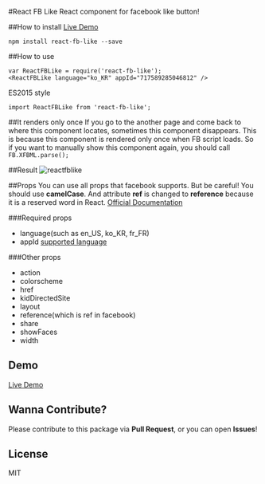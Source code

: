 #React FB Like
React component for facebook like button!

##How to install
[Live Demo](https://zerocho.herokuapp.com/portfolio/ReactFBLike)

```
npm install react-fb-like --save
```

##How to use
```
var ReactFBLike = require('react-fb-like');
<ReactFBLike language="ko_KR" appId="717589285046812" />
```

ES2015 style
```
import ReactFBLike from 'react-fb-like';
```

##It renders only once
If you go to the another page and come back to where this component locates, sometimes this component disappears.
This is because this component is rendered only once when FB script loads.
So if you want to manually show this component again, you should call `FB.XFBML.parse();`

##Result
![reactfblike](https://cloud.githubusercontent.com/assets/10962668/16993907/47b99278-4ee0-11e6-8f58-ef4442acf263.png)

##Props
You can use all props that facebook supports. But be careful! You should use **camelCase**. And attribute **ref** is changed to **reference** because it is a reserved word in React.
[Official Documentation](https://developers.facebook.com/docs/plugins/like-button)

###Required props
- language(such as en_US, ko_KR, fr_FR)
- appId
[supported language](https://www.facebook.com/translations/FacebookLocales.xml)

###Other props
- action
- colorscheme
- href
- kidDirectedSite
- layout
- reference(which is ref in facebook)
- share
- showFaces
- width

## Demo
[Live Demo](https://zerocho.herokuapp.com/portfolio/ReactFBLike)

## Wanna Contribute?
Please contribute to this package via **Pull Request**, or you can open **Issues**!

## License
MIT

